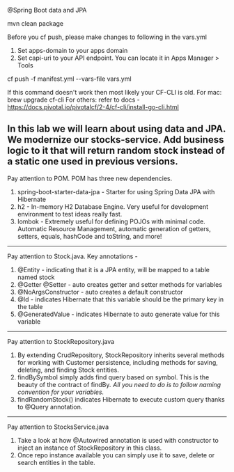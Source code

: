 @Spring Boot data and JPA

mvn clean package

Before you cf push, please make changes to following in the vars.yml
1. Set apps-domain to your apps domain
2. Set capi-uri to your API endpoint. You can locate it in Apps Manager > Tools

cf push -f manifest.yml --vars-file vars.yml

If this command doesn't work then most likely your CF-CLI is old.
For mac:
  brew upgrade cf-cli
For others:
  refer to docs - https://docs.pivotal.io/pivotalcf/2-4/cf-cli/install-go-cli.html

In this lab we will learn about using data and JPA.
We modernize our stocks-service. Add business logic to it that will return random stock instead of a static one used in previous versions. 
---
Pay attention to POM.
POM has three new dependencies.
1. spring-boot-starter-data-jpa - Starter for using Spring Data JPA with Hibernate
2. h2 - In-memory H2 Database Engine. Very useful for development environment to test ideas really fast.
3. lombok - Extremely useful for defining POJOs with minimal code. Automatic Resource Management, automatic generation of getters, setters, equals, hashCode and toString, and more!

---
Pay attention to Stock.java.
Key annotations -
1. @Entity -  indicating that it is a JPA entity, will be mapped to a table named stock
2. @Getter @Setter - auto creates getter and setter methods for variables
3. @NoArgsConstructor - auto creates a default constructor
4. @Id - indicates Hibernate that this variable should be the primary key in the table
5. @GeneratedValue - indicates Hibernate to auto generate value for this variable

---
Pay attention to StockRepository.java
1. By extending CrudRepository, StockRepository inherits several methods for working with Customer persistence, including methods for saving, deleting, and finding Stock entities.
2. findBySymbol simply adds find query based on symbol. This is the beauty of the contract of findBy<Var>. All you need to do is to follow naming convention for your variables.
3. findRandomStock() indicates Hibernate to execute custom query thanks to @Query annotation.

---
Pay attention to StocksService.java
1. Take a look at how @Autowired annotation is used with constructor to inject an instance of StockRepository in this class.
2. Once repo instance available you can simply use it to save, delete or search entities in the table.
